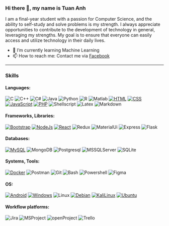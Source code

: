 ### Hi there 👋, my name is Tuan Anh

I am a final-year student with a passion for Computer Science, and the ability to self-study and solve problems is my strength. I always appreciate opportunities to contribute to the development of technology in general, leveraging my strengths. My goal is to ensure that everyone can easily access and utilize technology in their daily lives.

- 🌱 I’m currently learning Machine Learning
- 📫 How to reach me: Contact me via [Facebook](https://www.facebook.com/tuananh020402/)

----

### Skills
#### Languages: 
 ![C][C.c]
 ![C++][C++.cpp]
 ![C#][CSharp.cs]
 ![Java][Java.java]
 ![Python][Python.py]
 ![R][R.R]
 ![Matlab][Matlab.m]
 [![HTML][HTML.html]][HTML-url]
 [![CSS][CSS.css]][CSS-url]
 [![JavaScript][JavaScript.js]][JavaScript-url]
 [![PHP][PHP.php]][PHP-url]
 ![Shellscript][Shellscript.sh]
 ![Latex][Latex.tex]
 ![Markdown][markdown.md]
 
 
#### Frameworks, Libraries:
 [![Bootstrap][Bootstrap.css]][Bootstrap-url]
 [![NodeJs][NodeJs.js]][NodeJs-url]
 [![React][React.jsx]][React-url]
 ![Redux][Redux.js]
 ![MaterialUi][MaterialUi.js]
 ![Express][Express.js]
 ![Flask][Flask.py]
 
#### Databases:
 [![MySQL][MySQL.db]][MYSQL-url]
 ![MongoDB][MongoDB.db]
 ![Postgresql][Postgresql.db]
 ![MSSQLServer][MSSQLServer.sql]
 ![SQLite][SQLite.sql]

#### Systems, Tools:
 [![Docker][Docker.dockerfile]][Docker-url] 
 ![Postman][Postman.http]
 ![Git][Git.git]
 ![Bash][Bash.sh]
 ![Powershell][Powershell.ps1]
 ![Figma][Figma.fig]

#### OS:
 [![Android][Android.apk]][Android-url]
 [![Windows][Windows.exe]][Windows-url]
 ![Linux][Linux.deb]
 [![Debian][Debian.deb]][Debian-url]
 [![KaliLinux][KaliLinux.deb]][KaliLinux-url]
 [![Ubuntu][Ubuntu.deb]][Ubuntu-url]

#### Workflow platforms:
![Jira][Jira.http]
![MSProject][MSProject.mpp]
![openProject][openProject.http]
![Trello][Trello.http]
 


<!--
**vhtuananh020402/vhtuananh020402** is a ✨ _special_ ✨ repository because its `README.md` (this file) appears on your GitHub profile.

Here are some ideas to get you started:

- 🔭 I’m currently working on ...
- 🌱 I’m currently learning ...
- 👯 I’m looking to collaborate on ...
- 🤔 I’m looking for help with ...
- 💬 Ask me about ...
- 📫 How to reach me: ...
- 😄 Pronouns: ...
- ⚡ Fun fact: ...
-->

[HTML.html]: https://img.shields.io/badge/HTML5-E34F26?style=for-the-badge&logo=html5&logoColor=white
[HTML-url]: https://html.spec.whatwg.org/
[CSS.css]: https://img.shields.io/badge/CSS3-1572B6?style=for-the-badge&logo=css3&logoColor=white
[CSS-url]: https://www.w3.org/TR/CSS/#css
[JavaScript.js]: https://img.shields.io/badge/JavaScript-F7DF1E?style=for-the-badge&logo=javascript&logoColor=black
[JavaScript-url]: https://www.ecma-international.org/publications-and-standards/standards/ecma-262/
[PHP.php]: https://img.shields.io/badge/PHP-777BB4?style=for-the-badge&logo=php&logoColor=white
[PHP-url]: https://www.php.net/
[MySQL.db]: https://img.shields.io/badge/MySQL-005C84?style=for-the-badge&logo=mysql&logoColor=white
[MySQL-url]: https://www.mysql.com/
[MongoDB.db]: https://img.shields.io/badge/MongoDB-4EA94B?style=for-the-badge&logo=mongodb&logoColor=white
[Postgresql.db]: https://img.shields.io/badge/PostgreSQL-316192?style=for-the-badge&logo=postgresql&logoColor=white
[Docker.dockerfile]: https://img.shields.io/badge/Docker-0377FC?style=for-the-badge&logo=docker&logoColor=white
[Docker-url]: https://www.docker.com/
[Bootstrap.css]: https://img.shields.io/badge/Bootstrap-563D7C?style=for-the-badge&logo=bootstrap&logoColor=white
[Bootstrap-url]: https://getbootstrap.com/
[Less.js]: https://img.shields.io/badge/less-2B4C80?style=for-the-badge&logo=less&logoColor=white
[NodeJs.js]: https://img.shields.io/badge/Node.js-43853D?style=for-the-badge&logo=node.js&logoColor=white
[NodeJs-url]: https://nodejs.org/
[Linux.deb]: https://img.shields.io/badge/Linux-FCC624?style=for-the-badge&logo=linux&logoColor=black
[Android.apk]: https://img.shields.io/badge/Android-3DDC84?style=for-the-badge&logo=android&logoColor=white
[Android-url]: https://www.android.com/
[Debian.deb]: https://img.shields.io/badge/Debian-A81D33?style=for-the-badge&logo=debian&logoColor=white
[Debian-url]: https://www.debian.org/
[KaliLinux.deb]: https://img.shields.io/badge/Kali_Linux-557C94?style=for-the-badge&logo=kali-linux&logoColor=white
[KaliLinux-url]: https://www.kali.org/
[Ubuntu.deb]: https://img.shields.io/badge/Ubuntu-E95420?style=for-the-badge&logo=ubuntu&logoColor=white
[Ubuntu-url]: https://ubuntu.com/
[Windows.exe]: https://img.shields.io/badge/Windows-0078D6?style=for-the-badge&logo=windows&logoColor=white
[Windows-url]: https://www.microsoft.com/en-us/windows
[C.c]: https://img.shields.io/badge/C-00599C?style=for-the-badge&logo=c&logoColor=white
[C++.cpp]: https://img.shields.io/badge/C%2B%2B-00599C?style=for-the-badge&logo=c%2B%2B&logoColor=white
[Java.java]: https://img.shields.io/badge/Java-ED8B00?style=for-the-badge&logo=openjdk&logoColor=white
[R.R]: https://img.shields.io/badge/R-276DC3?style=for-the-badge&logo=r&logoColor=white
[Matlab.m]: https://img.shields.io/badge/Matlab-00599C?style=for-the-badge&logo=matlab&logoColor=white
[Python.py]: https://img.shields.io/badge/Python-3776AB?style=for-the-badge&logo=python&logoColor=white
[CSharp.cs]: https://img.shields.io/badge/C%23-00599C?style=for-the-badge&logo=c-sharp&logoColor=white
[Markdown.md]: https://img.shields.io/badge/Markdown-000000?style=for-the-badge&logo=markdown&logoColor=white
[React.jsx]: https://img.shields.io/badge/React-20232A?style=for-the-badge&logo=react&logoColor=61DAFB
[React-url]: https://react.dev/
[Express.js]: https://img.shields.io/badge/Express.js-404D59?style=for-the-badge
[Shellscript.sh]: https://img.shields.io/badge/Shell_Script-121011?style=for-the-badge&logo=gnu-bash&logoColor=white
[Flask.py]: https://img.shields.io/badge/Flask-000000?style=for-the-badge&logo=flask&logoColor=white
[Postman.http]: https://img.shields.io/badge/Postman-FF6C37?style=for-the-badge&logo=postman&logoColor=white
[SQLite.sql]: https://img.shields.io/badge/SQLite-07405E?style=for-the-badge&logo=sqlite&logoColor=white
[MSSQLServer.sql]: https://res.cloudinary.com/practicaldev/image/fetch/s--7JrRHzL4--/c_limit%2Cf_auto%2Cfl_progressive%2Cq_auto%2Cw_880/https://img.shields.io/badge/Microsoft_SQL_Server-CC2927%3Fstyle%3Dfor-the-badge%26logo%3Dmicrosoft-sql-server%26logoColor%3Dwhite
[Redux.js]: https://img.shields.io/badge/Redux-593D88?style=for-the-badge&logo=redux&logoColor=white
[Latex.tex]: https://img.shields.io/badge/LaTeX-008080?style=for-the-badge&logo=latex&logoColor=fff
[Git.git]: https://img.shields.io/badge/GIT-E44C30?style=for-the-badge&logo=git&logoColor=white
[Bash.sh]: https://img.shields.io/badge/GNU%20Bash-4EAA25?style=for-the-badge&logo=GNU%20Bash&logoColor=white
[Powershell.ps1]: https://img.shields.io/badge/powershell-5391FE?style=for-the-badge&logo=powershell&logoColor=white
[Figma.fig]: https://img.shields.io/badge/Figma-F24E1E?style=for-the-badge&logo=figma&logoColor=white
[Jira.http]: https://img.shields.io/badge/Jira-0052CC?style=for-the-badge&logo=Jira&logoColor=white
[Trello.http]: https://img.shields.io/badge/Trello-0052CC?style=for-the-badge&logo=trello&logoColor=white
[MSProject.mpp]: https://img.shields.io/badge/Microsoft_Project-00C300?style=for-the-badge&logo=microsoft-project&logoColor=white
[openProject.http]: https://img.shields.io/badge/openProject-2CA5E0?style=for-the-badge&logo=openproject&logoColor=white
[MaterialUi.js]: https://img.shields.io/badge/Material%20UI-007FFF?style=for-the-badge&logo=mui&logoColor=white
